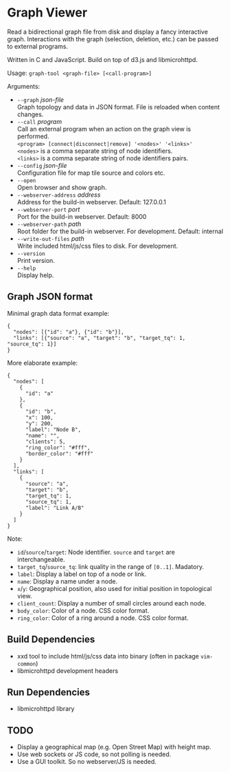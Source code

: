 # Graph Viewer

Read a bidirectional graph file from disk and display a fancy interactive graph. Interactions with the graph (selection, deletion, etc.) can be passed to external programs.

Written in C and JavaScript. Build on top of d3.js and libmicrohttpd.

Usage: `graph-tool <graph-file> [<call-program>]`

Arguments:

* `--graph` *json-file*  
  Graph topology and data in JSON format. File is reloaded when content changes.
* `--call` *program*  
  Call an external program when an action on the graph view is performed.  
    `<program> [connect|disconnect|remove] '<nodes>' '<links>'`  
  `<nodes>` is a comma separate string of node identifiers.  
  `<links>` is a comma separate string of node identifiers pairs.
* `--config` *json-file*  
  Configuration file for map tile source and colors etc.
* `--open`  
  Open browser and show graph.
* `--webserver-address` *address*  
  Address for the build-in webserver. Default: 127.0.0.1
* `--webserver-port` *port*  
  Port for the build-in webserver. Default: 8000
* `--webserver-path` *path*  
  Root folder for the build-in webserver. For development. Default: internal
* `--write-out-files` *path*  
  Write included html/js/css files to disk. For development.
* `--version`  
  Print version.
* `--help`  
  Display help.

## Graph JSON format

Minimal graph data format example:
```
{
  "nodes": [{"id": "a"}, {"id": "b"}],
  "links": [{"source": "a", "target": "b", "target_tq": 1, "source_tq": 1}]
}
```

More elaborate example:
```
{
  "nodes": [
    {
      "id": "a"
    },
    {
      "id": "b",
      "x": 100,
      "y": 200,
      "label": "Node B",
      "name": "",
      "clients": 5,
      "ring_color": "#fff",
      "border_color": "#fff"
    }
  ],
  "links": [
    {
      "source": "a",
      "target": "b",
      "target_tq": 1,
      "source_tq": 1,
      "label": "Link A/B"
    }
  ]
}
```

Note:

* `id`/`source`/`target`: Node identifier. `source` and `target` are interchangeable.
* `target_tq`/`source_tq`: link quality in the range of `[0..1]`. Madatory.
* `label`: Display a label on top of a node or link.
* `name`: Display a name under a node.
* `x`/`y`: Geographical position, also used for initial position in topological view.
* `client_count`: Display a number of small circles around each node.
* `body_color`: Color of a node. CSS color format.
* `ring_color`: Color of a ring around a node. CSS color format.

## Build Dependencies

- xxd tool to include html/js/css data into binary (often in package `vim-common`)
- libmicrohttpd development headers

## Run Dependencies

- libmicrohttpd library

## TODO

- Display a geographical map (e.g. Open Street Map) with height map.
- Use web sockets or JS code, so not polling is needed.
- Use a GUI toolkit. So no webserver/JS is needed.
